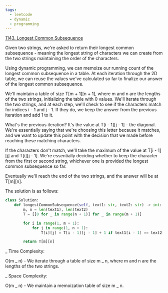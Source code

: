 ```yaml
---
tags:
  - leetcode
  - dynamic
  - programming
---
```


<a href="https://leetcode.com/problems/longest-common-subsequence/">
1143. Longest Common Subsequence</a>

Given two strings, we're asked to return their longest common subsequence -
meaning the longest string of characters we can create from the two strings
maintaining the order of the characters.

Using dynamic programming, we can memoize our running count of the longest
common subsequence in a table. At each iteration through the 2D table, we can
reuse the values we've calculated so far to finalize our answer of the longest
common subsequence.

We'll maintain a table of size T[m + 1][n + 1], where m and n are the lengths of
the two strings, initializing the table with 0 values. We'll iterate through the
two strings, and at each step, we'll check to see if the characters match for
indices i - 1 and j - 1. If they do, we keep the answer from the previous
iteration and add 1 to it.

What's the previous iteration? It's the value at T[i - 1][j - 1] - the diagonal.
We're essentially saying that we're choosing this letter because it matches, and
we want to update this point with the decision that we made before reaching
these matching characters.

If the characters don't match, we'll take the maximum of the value at T[i -
1][j] and T[i][j - 1]. We're essentially deciding whether to keep the character
from the first or second string, whichever one is provided the longest common
subsequence so far.

Eventually we'll reach the end of the two strings, and the answer will be at
T[m][n].

The solution is as follows:

```python
class Solution:
    def longestCommonSubsequence(self, text1: str, text2: str) -> int:
        m, n = len(text1), len(text2)
        T = [[0 for _ in range(n + 1)] for _ in range(m + 1)]

        for i in range(1, m + 1):
            for j in range(1, n + 1):
                T[i][j] = T[i - 1][j - 1] + 1 if text1[i - 1] == text2[j - 1] else max(T[i - 1][j], T[i][j - 1])

        return T[m][n]
```

\_ Time Complexity:

O(m _ n) - We iterate through a table of size m _ n, where m and n are the
lengths of the two strings.

\_ Space Complexity:

O(m _ n) - We maintain a memoization table of size m _ n.

